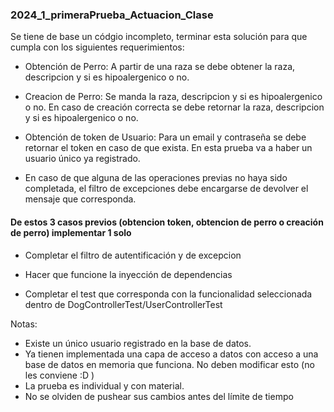 ### 2024_1_primeraPrueba_Actuacion_Clase

Se tiene de base un códgio incompleto, terminar esta solución para que cumpla con los siguientes requerimientos: 

- Obtención de Perro: 
A partir de una raza se debe obtener la raza, descripcion y si es hipoalergenico o no.

- Creacion de Perro:
Se manda la raza, descripcion y si es hipoalergenico o no.
En caso de creación correcta se debe retornar la raza, descripcion y si es hipoalergenico o no.

- Obtención de token de Usuario:
Para un email y contraseña se debe retornar el token en caso de que exista. En esta prueba va a haber un usuario único ya registrado.

- En caso de que alguna de las operaciones previas no haya sido completada, el filtro de excepciones debe encargarse de devolver el mensaje que corresponda.

#### De estos 3 casos previos (obtencion token, obtencion de perro o creación de perro) implementar 1 solo

- Completar el filtro de autentificación y de excepcion

- Hacer que funcione la inyección de dependencias

- Completar el test que corresponda con la funcionalidad seleccionada dentro de DogControllerTest/UserControllerTest

Notas:
- Existe un único usuario registrado en la base de datos.
- Ya tienen implementada una capa de acceso a datos con acceso a una base de datos en memoria que funciona. No deben modificar esto (no les conviene :D )
- La prueba es individual y con material.
- No se olviden de pushear sus cambios antes del límite de tiempo